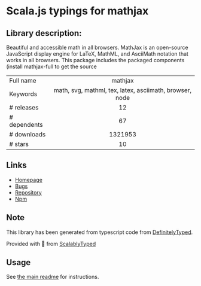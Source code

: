
# Scala.js typings for mathjax


## Library description:
Beautiful and accessible math in all browsers. MathJax is an open-source JavaScript display engine for LaTeX, MathML, and AsciiMath notation that works in all browsers. This package includes the packaged components (install mathjax-full to get the source

|                    |                 |
| ------------------ | :-------------: |
| Full name          | mathjax |
| Keywords           | math, svg, mathml, tex, latex, asciimath, browser, node |
| # releases         | 12 |
| # dependents       | 67 |
| # downloads        | 1321953 |
| # stars            | 10 |

## Links
- [Homepage](https://github.com/mathjax/MathJax#readme)
- [Bugs](http://github.com/mathjax/MathJax/issues)
- [Repository](https://github.com/mathjax/MathJax)
- [Npm](https://www.npmjs.com/package/mathjax)
    


## Note
This library has been generated from typescript code from [DefinitelyTyped](https://definitelytyped.org).

Provided with :purple_heart: from [ScalablyTyped](https://github.com/oyvindberg/ScalablyTyped)

## Usage
See [the main readme](../../readme.md) for instructions.



